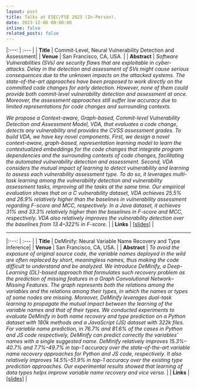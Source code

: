 ```yaml
---
layout: post
title: Talks at ESEC/FSE 2023 (In-Person).
date: 2023-12-06 00:00:00
inline: false
related_posts: false
---
```


|:---: | :--- |
| **Title** | Commit-Level, Neural Vulnerability Detection and Assessment|
| **Venue** | San Francisco, CA, USA. |
| **Abstract** | *Software Vulnerabilities (SVs) are security flaws that are exploitable in cyber-attacks. Delay in the detection and assessment of SVs might cause serious consequences due to the unknown impacts on the attacked systems. The state-of-the-art approaches have been proposed to work directly on the committed code changes for early detection. However, none of them could provide both commit-level vulnerability detection and assessment at once. Moreover, the assessment approaches still suffer low accuracy due to limited representations for code changes and surrounding contexts.*

*We propose a Context-aware, Graph-based, Commit-level Vulnerability Detection and Assessment Model, VDA, that evaluates a code change, detects any vulnerability and provides the CVSS assessment grades. To build VDA, we have key novel components. First, we design a novel context-aware, graph-based, representation learning model to learn the contextualized embeddings for the code changes that integrate program dependencies and the surrounding contexts of code changes, facilitating the automated vulnerability detection and assessment. Second, VDA considers the mutual impact of learning to detect vulnerability and learning to assess each vulnerability assessment type. To do so, it leverages multi-task learning among the vulnerability detection and vulnerability assessment tasks, improving all the tasks at the same time. Our empirical evaluation shows that on a C vulnerability dataset, VDA achieves 25.5% and 26.9% relatively higher than the baselines in vulnerability assessment regarding F-score and MCC, respectively. In a Java dataset, it achieves 31% and 33.3% relatively higher than the baselines in F-score and MCC, respectively. VDA also relatively improves the vulnerability detection over the baselines from 13.4–322% in F-score.* |
| **Links** | [[slides]](https://aashishyadavally.github.io/assets/pdf/slides-esecfse2023-(2).pdf) |

---

|:---: | :--- |
| **Title** | DeMinify: Neural Variable Name Recovery and Type Inference|
| **Venue** | San Francisco, CA, USA. |
| **Abstract** | *To avoid the exposure of original source code, the variable names deployed in the wild are often replaced by short, meaningless names, thus making the code difficult to understand and be analyzed. We introduce DeMinify, a Deep-Learning (DL)-based approach that formulates such recovery problem as the prediction of missing features in a Graph Convolutional Network–Missing Features. The graph represents both the relations among the variables and the relations among their types, in which the names or types of some nodes are missing. Moreover, DeMinify leverages dual-task learning to propagate the mutual impact between the learning of the variable names and that of their types. We conducted experiments to evaluate DeMinify in both name recovery and type prediction on a Python dataset with 180k methods and a JavaScript (JS) dataset with 322k files. For variable name prediction, in 76.7% and 81.6% of the cases in Python and JS code respectively, DeMinify can predict correctly the variables’ names with a single suggested name. DeMinify relatively improves 15.3%–40.7% and 7.7%–49.7% in top-1 accuracy over the state-of-the-art variable name recovery approaches for Python and JS code, respectively. It also relatively improves 14.5%–51.9% in top-1 accuracy over the existing type prediction approaches. Our experimental results showed that learning of data types helps improve variable name recovery and vice versa.* |
| **Links** | [[slides]](https://aashishyadavally.github.io/assets/pdf/slides-esecfse2023-(1).pdf) |
